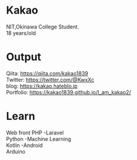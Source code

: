 # Kakao
NIT,Okinawa College Student.  
18 years/old  

# Output
Qiita: https://qiita.com/kakao1839  
Twitter: https://twitter.com/@KwxXc   
blog: https://kakao.hateblo.jp  
Portfolio: https://kakao1839.github.io/I_am_kakao2/  

# Learn
Web front
PHP -Laravel  
Python -Machine Learning  
Kotlin -Android  
Arduino
